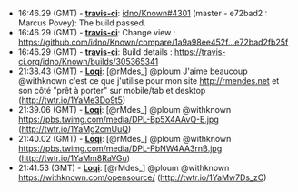 * <a id="16:46.29">16:46.29 (GMT)</a> - __[travis-ci](https://github.com/travis-ci)__: <a href="https://github.com/idno/Known/issues/4301">idno/Known#4301</a> (master - e72bad2 : Marcus Povey): The build passed.
* <a id="16:46.29">16:46.29 (GMT)</a> - __[travis-ci](https://github.com/travis-ci)__: Change view : https://github.com/idno/Known/compare/1a9a98ee452f...e72bad2fb25f
* <a id="16:46.29">16:46.29 (GMT)</a> - __[travis-ci](https://github.com/travis-ci)__: Build details : https://travis-ci.org/idno/Known/builds/305365341
* <a id="21:38.43">21:38.43 (GMT)</a> - __[Loqi](https://github.com/Loqi)__: [@rMdes_] @ploum J'aime beaucoup @withknown c'est ce que j'utilise pour mon site http://rmendes.net et son côté "prêt à porter" sur mobile/tab et desktop (http://twtr.io/1YaMe3Do9t5)
* <a id="21:39.06">21:39.06 (GMT)</a> - __[Loqi](https://github.com/Loqi)__: [@rMdes_] @ploum @withknown  https://pbs.twimg.com/media/DPL-Bp5X4AAvQ-E.jpg (http://twtr.io/1YaMg2cmUuQ)
* <a id="21:40.02">21:40.02 (GMT)</a> - __[Loqi](https://github.com/Loqi)__: [@rMdes_] @ploum @withknown  https://pbs.twimg.com/media/DPL-PbNW4AA3rnB.jpg (http://twtr.io/1YaMm8RaVGu)
* <a id="21:41.53">21:41.53 (GMT)</a> - __[Loqi](https://github.com/Loqi)__: [@rMdes_] @ploum @withknown https://withknown.com/opensource/ (http://twtr.io/1YaMw7Ds_zC)
